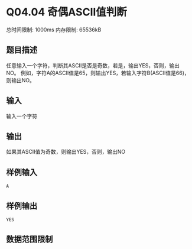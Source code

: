 # Q04.04 奇偶ASCII值判断

总时间限制: 1000ms 内存限制: 65536kB

## 题目描述   

任意输入一个字符，判断其ASCII是否是奇数，若是，输出YES，否则，输出NO。
例如，字符A的ASCII值是65，则输出YES，若输入字符B(ASCII值是66)，则输出NO。

## 输入   

输入一个字符

## 输出   

如果其ASCII值为奇数，则输出YES，否则，输出NO

## 样例输入

    A

## 样例输出

    YES

## 数据范围限制

